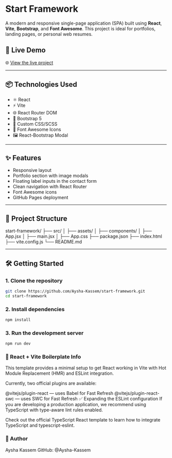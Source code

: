 # Start Framework

A modern and responsive single-page application (SPA) built using **React**, **Vite**, **Bootstrap**, and **Font Awesome**. This project is ideal for portfolios, landing pages, or personal web resumes.

## 🚀 Live Demo

🌐 [View the live project]([https://routeegy.github.io/startFramework/#/](https://start-framework-gray.vercel.app))

---

## 📦 Technologies Used

- ⚛️ React
- ⚡ Vite
- 🌐 React Router DOM
- 🎨 Bootstrap 5
- 💅 Custom CSS/SCSS
- 🧩 Font Awesome Icons
- 🖼️ React-Bootstrap Modal

---

## ✨ Features

- Responsive layout
- Portfolio section with image modals
- Floating label inputs in the contact form
- Clean navigation with React Router
- Font Awesome icons
- GitHub Pages deployment

---

## 📂 Project Structure
start-framework/
├── src/
│ ├── assets/
│ ├── components/
│ ├── App.jsx
│ ├── main.jsx
│ ├── App.css
├── package.json
├── index.html
├── vite.config.js
└── README.md



---

## 🛠️ Getting Started

### 1. Clone the repository

```bash
git clone https://github.com/Aysha-Kassem/start-framework.git
cd start-framework
```

### 2.  Install dependencies
```bash
npm install
```

### 3.  Run the development server
```bash
npm run dev
```

### 🤖 React + Vite Boilerplate Info

This template provides a minimal setup to get React working in Vite with Hot Module Replacement (HMR) and ESLint integration.

Currently, two official plugins are available:

@vitejs/plugin-react — uses Babel for Fast Refresh
@vitejs/plugin-react-swc — uses SWC for Fast Refresh
✅ Expanding the ESLint configuration
If you are developing a production application, we recommend using TypeScript with type-aware lint rules enabled.

Check out the official TypeScript React template to learn how to integrate TypeScript and typescript-eslint.

### 🙋 Author
Aysha Kassem
GitHub: @Aysha-Kassem

